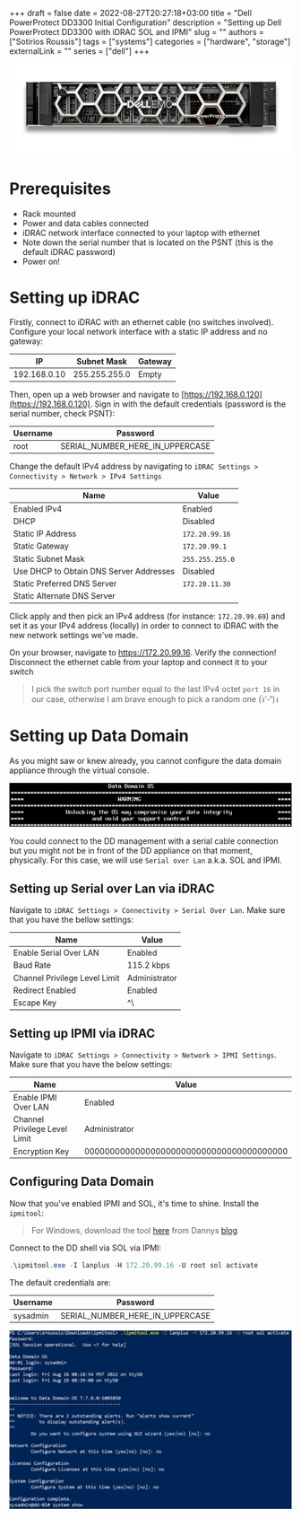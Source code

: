 +++ 
draft = false
date = 2022-08-27T20:27:18+03:00
title = "Dell PowerProtect DD3300 Initial Configuration"
description = "Setting up Dell PowerProtect DD3300 with iDRAC SOL and IPMI"
slug = ""
authors = ["Sotirios Roussis"]
tags = ["systems"]
categories = ["hardware", "storage"]
externalLink = ""
series = ["dell"]
+++

![](images/dellemc-powerprotect.png)

# Prerequisites

* Rack mounted
* Power and data cables connected
* iDRAC network interface connected to your laptop with ethernet
* Note down the serial number that is located on the PSNT (this is the default iDRAC password)
* Power on!

# Setting up iDRAC

Firstly, connect to iDRAC with an ethernet cable (no switches involved). Configure your local network interface with a static IP address and no gateway:

| IP | Subnet Mask | Gateway |
|-|-|-|
| 192.168.0.10 | 255.255.255.0 | Empty |

Then, open up a web browser and navigate to [https://192.168.0.120](https://192.168.0.120). Sign in with the default credentials (password is the serial number, check PSNT):

| Username | Password |
|-|-|
| root | SERIAL_NUMBER_HERE_IN_UPPERCASE |

Change the default IPv4 address by navigating to `iDRAC Settings > Connectivity > Network > IPv4 Settings`

| Name | Value |
|-|-|
| Enabled IPv4 | Enabled |
| DHCP | Disabled |
| Static IP Address | `172.20.99.16` |
| Static Gateway | `172.20.99.1` |
| Static Subnet Mask | `255.255.255.0` |
| Use DHCP to Obtain DNS Server Addresses | Disabled |
| Static Preferred DNS Server | `172.20.11.30` |
| Static Alternate DNS Server | |

Click apply and then pick an IPv4 address (for instance: `172.20.99.69`) and set it as your IPv4 address (locally) in order to connect to iDRAC with the new network settings we've made.

On your browser, navigate to https://172.20.99.16. Verify the connection!
Disconnect the ethernet cable from your laptop and connect it to your switch 

> I pick the switch port number equal to the last IPv4 octet `port 16` in our case, otherwise I am brave enough to pick a random one (ง︡'-'︠)ง

# Setting up Data Domain

As you might saw or knew already, you cannot configure the data domain appliance through the virtual console.

![](images/dd-os.png)

You could connect to the DD management with a serial cable connection but you might not be in front of the DD appliance on that moment, physically. For this case, we will use `Serial over Lan` a.k.a. SOL and IPMI.

## Setting up Serial over Lan via iDRAC

Navigate to `iDRAC Settings > Connectivity > Serial Over Lan`. Make sure that you have the bellow settings:

| Name | Value |
|-|-|
| Enable Serial Over LAN | Enabled |
| Baud Rate | 115.2 kbps |
| Channel Privilege Level Limit | Administrator |
| Redirect Enabled | Enabled |
| Escape Key | ^\ |

## Setting up IPMI via iDRAC

Navigate to `iDRAC Settings > Connectivity > Network > IPMI Settings`. Make sure that you have the below settings:

| Name | Value |
|-|-|
| Enable IPMI Over LAN | Enabled |
| Channel Privilege Level Limit | Administrator |
| Encryption Key | 0000000000000000000000000000000000000000 |

## Configuring Data Domain

Now that you've enabled IPMI and SOL, it's time to shine.
Install the `ipmitool`:

> For Windows, download the tool [here](https://www.dannynieuwenhuis.nl/downloads/ipmitool.zip) from Dannys [blog](https://www.dannynieuwenhuis.nl/download-windows-ipmitool-exe-version-1-8-18/)

Connect to the DD shell via SOL via IPMI:

```powershell
.\ipmitool.exe -I lanplus -H 172.20.99.16 -U root sol activate
```

The default credentials are:

| Username | Password |
|-|-|
| sysadmin | SERIAL_NUMBER_HERE_IN_UPPERCASE |

![](images/dd-shell.png)
